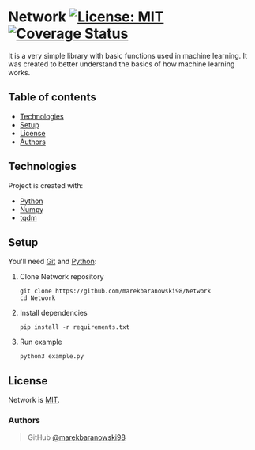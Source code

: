 # Network [![License: MIT](https://img.shields.io/badge/License-MIT-yellow.svg)](https://opensource.org/licenses/MIT) [![Coverage Status](https://coveralls.io/repos/github/marekbaranowski98/Network/badge.svg?branch=main)](https://coveralls.io/github/marekbaranowski98/Network?branch=main)

It is a very simple library with basic functions used in machine learning. It was created to better understand the basics of how machine learning works.

## Table of contents
* [Technologies](#technologies)
* [Setup](#setup)
* [License](#license)
* [Authors](#authors)

## Technologies
Project is created with:
* [Python](https://www.python.org)
* [Numpy](https://numpy.org)
* [tqdm](https://github.com/tqdm/tqdm)


## Setup
You'll need [Git](https://git-scm.com) and [Python](https://www.python.org/):

1.  Clone Network repository

    ```shell script
    git clone https://github.com/marekbaranowski98/Network
    cd Network
    ```
    
1.  Install dependencies
    
    ```shell script
    pip install -r requirements.txt
    ```

1.  Run example

    ```shell script
    python3 example.py
    ```

## License
Network is [MIT](LICENSE).

### Authors
> GitHub [@marekbaranowski98](https://github.com/marekbaranowski98)
